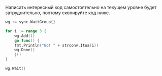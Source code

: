 Написать интересный код самостоятельно на текущем уровне будет затруднительно, поэтому скопируйте код ниже.

```go
wg := sync.WaitGroup{}

for i := range 3 {
	wg.Add(1)
	go func() {
	fmt.Println("Go! " + strconv.Itoa(i))
	wg.Done()
	}()
}

wg.Wait()
```
